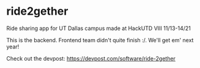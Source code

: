 # ride2gether
Ride sharing app for UT Dallas campus made at HackUTD VIII 11/13-14/21

This is the backend. Frontend team didn't quite finish :/. We'll get em' next year!

Check out the devpost: https://devpost.com/software/ride-2gether
